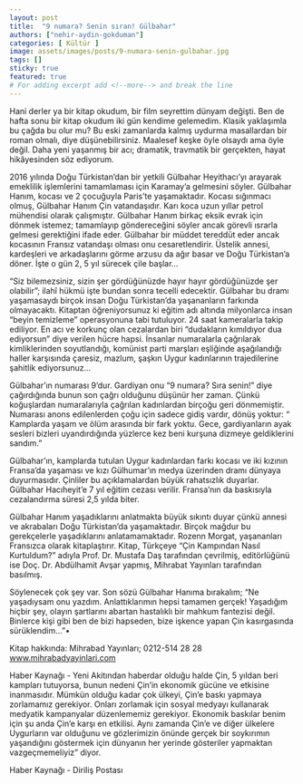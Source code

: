 ```yaml
---
layout: post
title:  "9 numara? Senin sıran! Gülbahar"
authors: ["nehir-aydin-gokduman"]
categories: [ Kültür ]
image: assets/images/posts/9-numara-senin-gulbahar.jpg
tags: []
sticky: true
featured: true
# For adding excerpt add <!--more--> and break the line
---
```


Hani derler ya bir kitap okudum, bir film seyrettim dünyam değişti. Ben de hafta sonu bir kitap okudum iki gün kendime gelemedim. Klasik yaklaşımla bu çağda bu olur mu? Bu eski zamanlarda kalmış uydurma masallardan bir roman olmalı, diye düşünebilirsiniz. Maalesef keşke öyle olsaydı ama öyle değil. Daha yeni yaşanmış bir acı; dramatik, travmatik bir gerçekten, hayat hikâyesinden söz ediyorum.

2016 yılında Doğu Türkistan’dan bir yetkili Gülbahar Heyithacı’yı arayarak emeklilik işlemlerini tamamlaması için Karamay’a gelmesini söyler. Gülbahar Hanım, kocası ve 2 çocuğuyla Paris’te yaşamaktadır. Kocası sığınmacı olmuş, Gülbahar Hanım Çin vatandaşıdır. Karı koca uzun yıllar petrol mühendisi olarak çalışmıştır. Gülbahar Hanım birkaç eksik evrak için dönmek istemez; tamamlayıp göndereceğini söyler ancak görevli ısrarla gelmesi gerektiğini ifade eder. Gülbahar bir müddet tereddüt eder ancak kocasının Fransız vatandaşı olması onu cesaretlendirir. Üstelik annesi, kardeşleri ve arkadaşlarını görme arzusu da ağır basar ve Doğu Türkistan’a döner. İşte o gün 2, 5 yıl sürecek çile başlar…

“Siz bilemezsiniz, sizin şer gördüğünüzde hayır hayır gördüğünüzde şer olabilir”; ilahî hükmü işte bundan sonra tecelli edecektir. Gülbahar bu dramı yaşamasaydı birçok insan Doğu Türkistan’da yaşananların farkında olmayacaktı. Kitaptan öğreniyorsunuz ki eğitim adı altında milyonlarca insan “beyin temizleme” operasyonuna tabi tutuluyor. 24 saat kameralarla takip ediliyor. En acı ve korkunç olan cezalardan biri “dudakların kımıldıyor dua ediyorsun” diye verilen hücre hapsi. İnsanlar numaralarla çağrılarak kimliklerinden soyutlandığı, komünist parti marşları eşliğinde aşağılandığı haller karşısında çaresiz, mazlum, şaşkın Uygur kadınlarının trajedilerine şahitlik ediyorsunuz…

Gülbahar’ın numarası 9’dur. Gardiyan onu “9 numara? Sıra senin!” diye çağırdığında bunun son çağrı olduğunu düşünür her zaman. Çünkü koğuşlardan numaralarıyla çağrılan kadınlardan birçoğu geri dönmemiştir. Numarası anons edilenlerden çoğu için sadece gidiş vardır, dönüş yoktur: “ Kamplarda yaşam ve ölüm arasında bir fark yoktu. Gece, gardiyanların ayak sesleri bizleri uyandırdığında yüzlerce kez beni kurşuna dizmeye geldiklerini sandım.”

Gülbahar’ın, kamplarda tutulan Uygur kadınlardan farkı kocası ve iki kızının Fransa’da yaşaması ve kızı Gülhumar’ın medya üzerinden dramı dünyaya duyurmasıdır. Çinliler bu açıklamalardan büyük rahatsızlık duyarlar. Gülbahar Hacıheyit’e 7 yıl eğitim cezası verilir. Fransa’nın da baskısıyla cezalandırma süresi 2,5 yılda biter.

Gülbahar Hanım yaşadıklarını anlatmakta büyük sıkıntı duyar çünkü annesi ve akrabaları Doğu Türkistan’da yaşamaktadır. Birçok mağdur bu gerekçelerle yaşadıklarını anlatamamaktadır. Rozenn Morgat, yaşananları Fransızca olarak kitaplaştırır. Kitap, Türkçeye “Çin Kampından Nasıl Kurtuldum?” adıyla Prof. Dr. Mustafa Daş tarafından çevrilmiş, editörlüğünü ise Doç. Dr. Abdülhamit Avşar yapmış, Mihrabat Yayınları tarafından basılmış.

Söylenecek çok şey var. Son sözü Gülbahar Hanıma bırakalım; “Ne yaşadıysam onu yazdım. Anlattıklarımın hepsi tamamen gerçek! Yaşadığım hiçbir şey, olayın şartlarını abartan hastalıklı bir mahkum fantezisi değil. Binlerce kişi gibi ben de bizi hapseden, bize işkence yapan Çin kasırgasında sürüklendim…”•

Kitap hakkında: Mihrabad Yayınları; 0212-514 28 28 www.mihrabadyayinlari.com

Haber Kaynağı - Yeni Akitından haberdar olduğu halde Çin, 5 yıldan beri kampları tutuyorsa, bunun nedeni Çin’in ekonomik gücüne ve etkisine inanmasıdır. Mümkün olduğu kadar çok ülkeyi, Çin’e baskı yapmaya zorlamamız gerekiyor. Onları zorlamak için sosyal medyayı kullanarak medyatik kampanyalar düzenlememiz gerekiyor. Ekonomik baskılar benim için şu anda Çin’e karşı en etkilisi. Aynı zamanda Çin’e ve diğer ülkelere Uygurların var olduğunu ve gözlerimizin önünde gerçek bir soykırımın yaşandığını göstermek için dünyanın her yerinde gösteriler yapmaktan vazgeçmemeliyiz” diyor.

Haber Kaynağı - Diriliş Postası